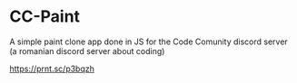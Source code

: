 # CC-Paint
A simple paint clone app done in JS for the Code Comunity discord server (a romanian discord server about coding) 

https://prnt.sc/p3bqzh
